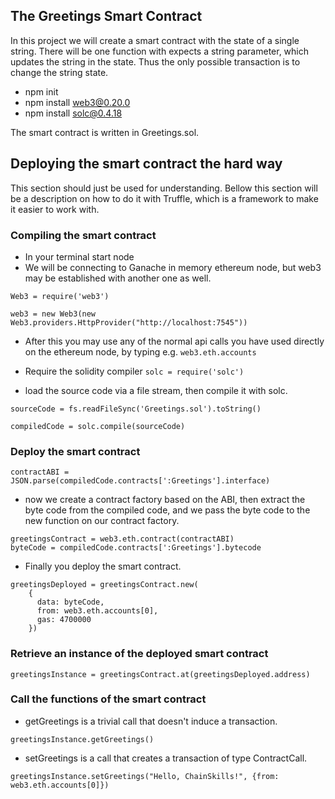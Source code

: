 ## The Greetings Smart Contract

In this project we will create a smart contract with the state of a single string. There will be one function with expects a string parameter, which updates the string in the state. Thus the only possible transaction is to change the string state.

- npm init
- npm install web3@0.20.0
- npm install solc@0.4.18

The smart contract is written in Greetings.sol.

## Deploying the smart contract the hard way

This section should just be used for understanding. Bellow this section will be a description on how to do it with Truffle, which is a framework to make it easier to work with.

### Compiling the smart contract

- In your terminal start node
- We will be connecting to Ganache in memory ethereum node, but web3 may be established with another one as well.
```
Web3 = require('web3')
```
```
web3 = new Web3(new Web3.providers.HttpProvider("http://localhost:7545"))
```

- After this you may use any of the normal api calls you have used directly on the ethereum node, by typing e.g.
```web3.eth.accounts```

- Require the solidity compiler
```solc = require('solc')```

- load the source code via a file stream, then compile it with solc.
```
sourceCode = fs.readFileSync('Greetings.sol').toString()
```
```
compiledCode = solc.compile(sourceCode)
```

### Deploy the smart contract

```
contractABI = JSON.parse(compiledCode.contracts[':Greetings'].interface)
```

- now we create a contract factory based on the ABI, then extract the byte code from the compiled code, and we pass the byte code to the new function on our contract factory.

```
greetingsContract = web3.eth.contract(contractABI)
byteCode = compiledCode.contracts[':Greetings'].bytecode
```


- Finally you deploy the smart contract.
```
greetingsDeployed = greetingsContract.new(
	{
	  data: byteCode, 
	  from: web3.eth.accounts[0], 
	  gas: 4700000
	})
```

### Retrieve an instance of the deployed smart contract

```
greetingsInstance = greetingsContract.at(greetingsDeployed.address)
```

### Call the functions of the smart contract

- getGreetings is a trivial call that doesn't induce a transaction.

```
greetingsInstance.getGreetings()
```

- setGreetings is a call that creates a transaction of type ContractCall.

```
greetingsInstance.setGreetings("Hello, ChainSkills!", {from: web3.eth.accounts[0]})
```